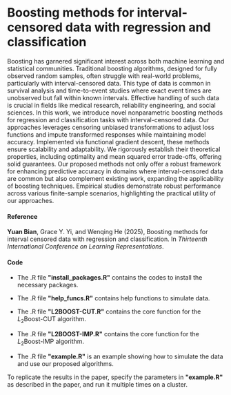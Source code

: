 # Boosting methods for interval-censored data with regression and classification

Boosting has garnered significant interest across both machine learning and statistical communities. Traditional boosting algorithms, designed for fully observed random samples, often struggle with real-world problems, particularly with interval-censored data. This type of data is common in survival analysis and time-to-event studies where exact event times are unobserved but fall within known intervals. Effective handling of such data is crucial in fields like medical research, reliability engineering, and social sciences. In this work, we introduce novel nonparametric boosting methods for regression and classification tasks with interval-censored data. Our approaches leverages censoring unbiased transformations to adjust loss functions and impute transformed responses while maintaining model accuracy. Implemented via functional gradient descent, these methods ensure scalability and adaptability. We rigorously establish their theoretical properties, including optimality and mean squared error trade-offs, offering solid guarantees. Our proposed methods not only offer a robust framework for enhancing predictive accuracy in domains where interval-censored data are common but also complement existing work, expanding the applicability of boosting techniques. Empirical studies demonstrate robust performance across various finite-sample scenarios, highlighting the practical utility of our approaches.

#### Reference

**Yuan Bian**, Grace Y. Yi, and Wenqing He (2025), Boosting methods for interval censored data with regression and classification. In *Thirteenth International Conference on Learning Representations*.

#### Code

* The .R file **"install_packages.R"** contains the codes to install the necessary packages.

* The .R file **"help_funcs.R"** contains help functions to simulate data.

* The .R file **"L2BOOST-CUT.R"** contains the core function for the $L_2$Boost-CUT algorithm.

* The .R file **"L2BOOST-IMP.R"** contains the core function for the $L_2$Boost-IMP algorithm.

* The .R file **"example.R"** is an example showing how to simulate the data and use our proposed algorithms.

To replicate the results in the paper, specify the parameters in **"example.R"** as described in the paper, and run it multiple times on a cluster.
